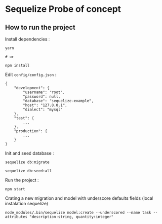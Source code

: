 # Sequelize Probe of concept


## How to run the project

Install dependencies :

```
yarn

# or

npm install
```

Edit `config/config.json` :

```
{
    "development": {
        "username": "root",
        "password": null,
        "database": "sequelize-example",
        "host": "127.0.0.1",
        "dialect": "mysql"
    },
    "test": {
        ...
    },
    "production": {
        ...
    }
}
```

Init and seed database :

```
sequelize db:migrate

sequelize db:seed:all

```

Run the project :

```
npm start

```
Crating a new migration and model with underscore defaults fields (local instalation sequelize)

```
node_modules/.bin/sequelize model:create --underscored --name task --attributes "description:string, quantity:integer"

